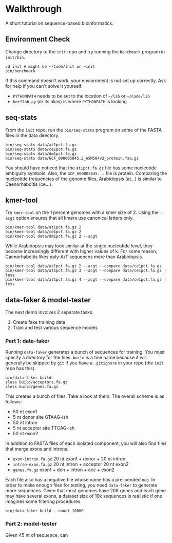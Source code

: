 Walkthrough
===========

A short tutorial on sequence-based bioinformatics.

## Environment Check ##

Change directory to the `init` repo and try running the `benchmark` program in
`init/bin`.

```
cd init # might be ~/Code/init or ~init
bin/benchmark
```

If this command doesn't work, your enviornment is not set up correctly. Ask for
help if you can't solve it yourself.

- `PYTHONPATH` needs to be set to the location of `~/lib` or `~/Code/lib`
- `korflab.py` (or its alias) is where `PYTHONPATH` is looking

## seq-stats ##

From the `init` repo, run the `bin/seq-stats` program on some of the FASTA
files in the data directory.

```
bin/seq-stats data/at1pct.fa.gz
bin/seq-stats data/ce1pct.fa.gz
bin/seq-stats data/dm1pct.fa.gz
bin/seq-stats data/GCF_000005845.2_ASM584v2_protein.faa.gz
```

You should have noticed that the `at1pct.fa.gz` file has some nucleotide
ambiguity symbols. Also, the `GCF_000005845...` file is protein. Comparing the
nucleotide frequencies of the genome files, Arabidopsis (at...) is similar to
Caenorhabditis (ce...).

## kmer-tool ##

Try `kmer-tool` on the 1 percent genomes with a kmer size of 2. Using the
`--acgt` option ensures that all kmers use canonical letters only.

```
bin/kmer-tool data/at1pct.fa.gz 2
bin/kmer-tool data/ce1pct.fa.gz 2
bin/kmer-tool data/dm1pct.fa.gz 2 --acgt
```

While Arabidopsis may look similar at the single nucleotide level, they become
increasingly different with higher values of k. For some reason, Caenorhabditis
likes poly-A/T sequences more than Arabidopsis.

```
bin/kmer-tool data/at1pct.fa.gz 2 --acgt --compare data/ce1pct.fa.gz
bin/kmer-tool data/at1pct.fa.gz 3 --acgt --compare data/ce1pct.fa.gz | less
bin/kmer-tool data/at1pct.fa.gz 4 --acgt --compare data/ce1pct.fa.gz | less
```

## data-faker & model-tester ##

The next demo involves 2 separate tasks.

1. Create fake training data
2. Train and test various sequence models

### Part 1: data-faker

Running `data-faker` generates a bunch of sequences for training. You must
specify a directory for the files. `build` is a fine name because it will
generally be skipped by `git` if you have a `.gitignore` in your repo (the
`init` repo has this).

```
bin/data-faker build
zless build/acceptors.fa.gz
zless build/genes.fa.gz
```

This creates a bunch of files. Take a look at them. The overall scheme is as
follows:

- 50 nt exon1 
- 5 nt donor site GTAAG-ish
- 50 nt intron
- 5 nt acceptor site TTCAG-ish
- 50 nt exon2

In addition to FASTA files of each isolated component, you will also find files
that merge exons and introns.

- `exon-intron.fa.gz` 20 nt exon1 + donor + 20 nt intron
- `intron-exon.fa.gz` 20 nt intron + acceptor 20 nt exon2
- `genes.fa.gz` exon1 + don + intron + acc + exon2

Each file also has a negative file whose name has a pre-pended `neg`. In order
to make enough files for testing, you need `data-faker` to generate more
sequences. Given that most genomes have 20K genes and each gene may have
several exons, a dataset size of 10k sequences is realistic if one imagines
some filtering procedures.

```
bin/data-faker build --count 10000
```

### Part 2: model-tester

Given 45 nt of sequence, can 
